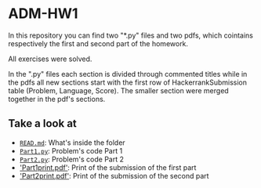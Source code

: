 # ADM-HW1
In this repository you can find two "*.py" files and two pdfs, which cointains respectively the first and second part of the homework.

All exercises were solved.

In the ".py" files each section is divided through commented titles while in the pdfs all new sections start with the first row of HackerrankSubmission table (Problem, Language, Score). The smaller section were merged together in the pdf's sections.

## Take a look at
- [`READ.md`](https://github.com/marinazanoni/ADM-HW1/edit/main/README.md): What's inside the folder
- [`Part1.py`](https://github.com/marinazanoni/ADM-HW1/blob/main/submissionHM1-15-10-Zanoni.py): Problem's code Part 1
- [`Part2.py`](https://github.com/marinazanoni/ADM-HW1/blob/main/Part2-HMW1-Zanoni.py): Problem's code Part 2
- ['Part1print.pdf'](https://github.com/marinazanoni/ADM-HW1/blob/main/HM1_zanoni.pdf): Print of the submission of the first part
- ['Part2print.pdf'](https://github.com/marinazanoni/ADM-HW1/blob/main/PART2Submissions%20Zanoni.pdf): Print of the submission of the second part
